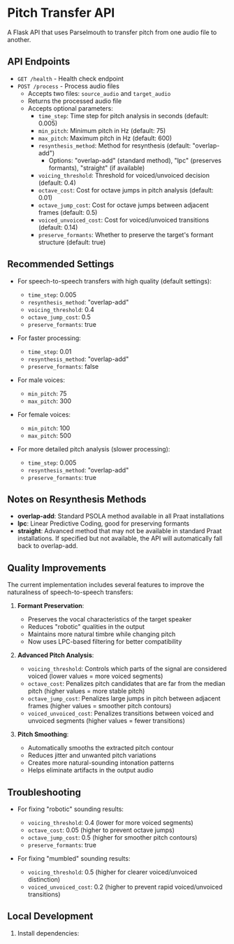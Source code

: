 # Pitch Transfer API

A Flask API that uses Parselmouth to transfer pitch from one audio file to another.

## API Endpoints

- `GET /health` - Health check endpoint
- `POST /process` - Process audio files
  - Accepts two files: `source_audio` and `target_audio`
  - Returns the processed audio file
  - Accepts optional parameters:
    - `time_step`: Time step for pitch analysis in seconds (default: 0.005)
    - `min_pitch`: Minimum pitch in Hz (default: 75)
    - `max_pitch`: Maximum pitch in Hz (default: 600)
    - `resynthesis_method`: Method for resynthesis (default: "overlap-add")
      - Options: "overlap-add" (standard method), "lpc" (preserves formants), "straight" (if available)
    - `voicing_threshold`: Threshold for voiced/unvoiced decision (default: 0.4)
    - `octave_cost`: Cost for octave jumps in pitch analysis (default: 0.01)
    - `octave_jump_cost`: Cost for octave jumps between adjacent frames (default: 0.5)
    - `voiced_unvoiced_cost`: Cost for voiced/unvoiced transitions (default: 0.14)
    - `preserve_formants`: Whether to preserve the target's formant structure (default: true)

## Recommended Settings

- For speech-to-speech transfers with high quality (default settings): 
  - `time_step`: 0.005
  - `resynthesis_method`: "overlap-add"
  - `voicing_threshold`: 0.4
  - `octave_jump_cost`: 0.5
  - `preserve_formants`: true

- For faster processing: 
  - `time_step`: 0.01
  - `resynthesis_method`: "overlap-add"
  - `preserve_formants`: false

- For male voices:
  - `min_pitch`: 75
  - `max_pitch`: 300

- For female voices:
  - `min_pitch`: 100
  - `max_pitch`: 500

- For more detailed pitch analysis (slower processing): 
  - `time_step`: 0.005
  - `resynthesis_method`: "overlap-add"
  - `preserve_formants`: true

## Notes on Resynthesis Methods

- **overlap-add**: Standard PSOLA method available in all Praat installations
- **lpc**: Linear Predictive Coding, good for preserving formants
- **straight**: Advanced method that may not be available in standard Praat installations. If specified but not available, the API will automatically fall back to overlap-add.

## Quality Improvements

The current implementation includes several features to improve the naturalness of speech-to-speech transfers:

1. **Formant Preservation**: 
   - Preserves the vocal characteristics of the target speaker
   - Reduces "robotic" qualities in the output
   - Maintains more natural timbre while changing pitch
   - Now uses LPC-based filtering for better compatibility

2. **Advanced Pitch Analysis**:
   - `voicing_threshold`: Controls which parts of the signal are considered voiced (lower values = more voiced segments)
   - `octave_cost`: Penalizes pitch candidates that are far from the median pitch (higher values = more stable pitch)
   - `octave_jump_cost`: Penalizes large jumps in pitch between adjacent frames (higher values = smoother pitch contours)
   - `voiced_unvoiced_cost`: Penalizes transitions between voiced and unvoiced segments (higher values = fewer transitions)

3. **Pitch Smoothing**:
   - Automatically smooths the extracted pitch contour
   - Reduces jitter and unwanted pitch variations
   - Creates more natural-sounding intonation patterns
   - Helps eliminate artifacts in the output audio

## Troubleshooting

- For fixing "robotic" sounding results:
  - `voicing_threshold`: 0.4 (lower for more voiced segments)
  - `octave_cost`: 0.05 (higher to prevent octave jumps)
  - `octave_jump_cost`: 0.5 (higher for smoother pitch contours)
  - `preserve_formants`: true

- For fixing "mumbled" sounding results:
  - `voicing_threshold`: 0.5 (higher for clearer voiced/unvoiced distinction)
  - `voiced_unvoiced_cost`: 0.2 (higher to prevent rapid voiced/unvoiced transitions)

## Local Development

1. Install dependencies: